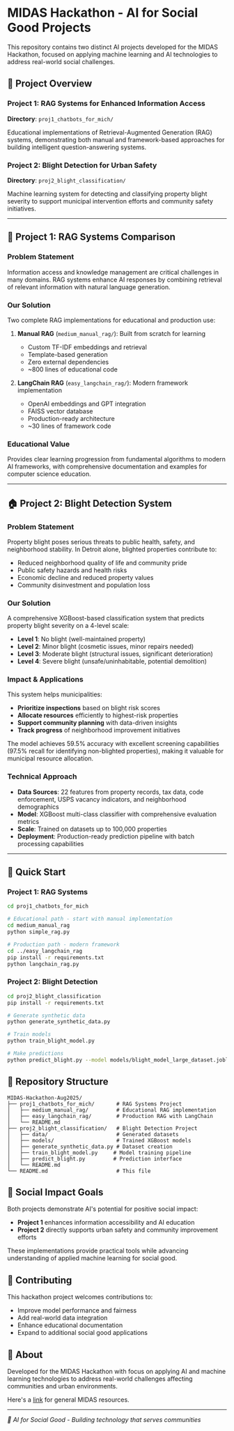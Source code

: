 # MIDAS Hackathon - AI for Social Good Projects

This repository contains two distinct AI projects developed for the MIDAS Hackathon, focused on applying machine learning and AI technologies to address real-world social challenges.

## 🎯 Project Overview

### Project 1: RAG Systems for Enhanced Information Access
**Directory**: `proj1_chatbots_for_mich/`

Educational implementations of Retrieval-Augmented Generation (RAG) systems, demonstrating both manual and framework-based approaches for building intelligent question-answering systems.

### Project 2: Blight Detection for Urban Safety
**Directory**: `proj2_blight_classification/` 

Machine learning system for detecting and classifying property blight severity to support municipal intervention efforts and community safety initiatives.

---

## 💬 Project 1: RAG Systems Comparison

### Problem Statement
Information access and knowledge management are critical challenges in many domains. RAG systems enhance AI responses by combining retrieval of relevant information with natural language generation.

### Our Solution
Two complete RAG implementations for educational and production use:

1. **Manual RAG** (`medium_manual_rag/`): Built from scratch for learning
   - Custom TF-IDF embeddings and retrieval
   - Template-based generation
   - Zero external dependencies
   - ~800 lines of educational code

2. **LangChain RAG** (`easy_langchain_rag/`): Modern framework implementation
   - OpenAI embeddings and GPT integration
   - FAISS vector database
   - Production-ready architecture
   - ~30 lines of framework code

### Educational Value
Provides clear learning progression from fundamental algorithms to modern AI frameworks, with comprehensive documentation and examples for computer science education.

---

## 🏠 Project 2: Blight Detection System

### Problem Statement
Property blight poses serious threats to public health, safety, and neighborhood stability. In Detroit alone, blighted properties contribute to:
- Reduced neighborhood quality of life and community pride
- Public safety hazards and health risks
- Economic decline and reduced property values
- Community disinvestment and population loss

### Our Solution
A comprehensive XGBoost-based classification system that predicts property blight severity on a 4-level scale:

- **Level 1**: No blight (well-maintained property)
- **Level 2**: Minor blight (cosmetic issues, minor repairs needed)
- **Level 3**: Moderate blight (structural issues, significant deterioration)  
- **Level 4**: Severe blight (unsafe/uninhabitable, potential demolition)

### Impact & Applications
This system helps municipalities:
- **Prioritize inspections** based on blight risk scores
- **Allocate resources** efficiently to highest-risk properties
- **Support community planning** with data-driven insights
- **Track progress** of neighborhood improvement initiatives

The model achieves 59.5% accuracy with excellent screening capabilities (97.5% recall for identifying non-blighted properties), making it valuable for municipal resource allocation.

### Technical Approach
- **Data Sources**: 22 features from property records, tax data, code enforcement, USPS vacancy indicators, and neighborhood demographics
- **Model**: XGBoost multi-class classifier with comprehensive evaluation metrics  
- **Scale**: Trained on datasets up to 100,000 properties
- **Deployment**: Production-ready prediction pipeline with batch processing capabilities

---

## 🚀 Quick Start

### Project 1: RAG Systems
```bash
cd proj1_chatbots_for_mich

# Educational path - start with manual implementation
cd medium_manual_rag
python simple_rag.py

# Production path - modern framework
cd ../easy_langchain_rag
pip install -r requirements.txt
python langchain_rag.py
```

### Project 2: Blight Detection
```bash
cd proj2_blight_classification
pip install -r requirements.txt

# Generate synthetic data
python generate_synthetic_data.py

# Train models
python train_blight_model.py

# Make predictions
python predict_blight.py --model models/blight_model_large_dataset.joblib --demo
```

## 📁 Repository Structure

```
MIDAS-Hackathon-Aug2025/
├── proj1_chatbots_for_mich/       # RAG Systems Project
│   ├── medium_manual_rag/         # Educational RAG implementation
│   ├── easy_langchain_rag/        # Production RAG with LangChain
│   └── README.md
├── proj2_blight_classification/   # Blight Detection Project  
│   ├── data/                      # Generated datasets
│   ├── models/                    # Trained XGBoost models
│   ├── generate_synthetic_data.py # Dataset creation
│   ├── train_blight_model.py     # Model training pipeline
│   ├── predict_blight.py         # Prediction interface
│   └── README.md
└── README.md                      # This file
```

## 🎯 Social Impact Goals

Both projects demonstrate AI's potential for positive social impact:

- **Project 1** enhances information accessibility and AI education
- **Project 2** directly supports urban safety and community improvement efforts

These implementations provide practical tools while advancing understanding of applied machine learning for social good.

## 🤝 Contributing

This hackathon project welcomes contributions to:
- Improve model performance and fairness
- Add real-world data integration
- Enhance educational documentation
- Expand to additional social good applications

## 📜 About

Developed for the MIDAS Hackathon with focus on applying AI and machine learning technologies to address real-world challenges affecting communities and urban environments.

Here's a [link](https://midas.umich.edu/) for general MIDAS resources.

---

*🌟 AI for Social Good - Building technology that serves communities*
